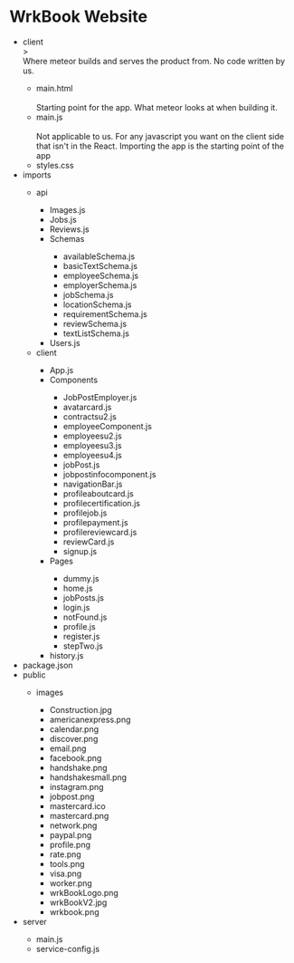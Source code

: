 # WrkBook Website
<ul>
  <li>client</li>><br>
  Where meteor builds and serves the product from. No code written by us. 
  <ul>
    <li>main.html</li>
    <br>
    Starting point for the app. What meteor looks at when building it. 
    <li>main.js</li><br>Not applicable to us. For any javascript you want on the client side that isn't in the React. Importing the app is      the starting point of the app
    <li>styles.css</li>
  </ul>
  <li>imports</li>
  <ul>
    <li>api</li>
    <ul>
      <li>Images.js</li>
      <li>Jobs.js</li>
      <li>Reviews.js</li>
      <li>Schemas</li>
      <ul>
        <li>availableSchema.js</li>
        <li>basicTextSchema.js</li>
        <li>employeeSchema.js</li>
        <li>employerSchema.js</li>
        <li>jobSchema.js</li>
        <li>locationSchema.js</li>
        <li>requirementSchema.js</li>
        <li>reviewSchema.js</li>
        <li>textListSchema.js</li>
      </ul>
      <li>Users.js</li>
    </ul>
    <li>client</li>
    <ul>
      <li>App.js</li>
      <li>Components</li>
      <ul>
        <li>JobPostEmployer.js</li>
        <li>avatarcard.js</li>
        <li>contractsu2.js</li>
        <li>employeeComponent.js</li>
        <li>employeesu2.js</li>
        <li>employeesu3.js</li>
        <li>employeesu4.js</li>
        <li>jobPost.js</li>
        <li>jobpostinfocomponent.js</li>
        <li>navigationBar.js</li>
        <li>profileaboutcard.js</li>
        <li>profilecertification.js</li>
        <li>profilejob.js</li>
        <li>profilepayment.js</li>
        <li>profilereviewcard.js</li>
        <li>reviewCard.js</li>
        <li>signup.js</li>
      </ul>
      <li>Pages</li>
      <ul>
        <li>dummy.js</li>
        <li>home.js</li>
        <li>jobPosts.js</li>
        <li>login.js</li>
        <li>notFound.js</li>
        <li>profile.js</li>
        <li>register.js</li>
        <li>stepTwo.js</li>
      </ul>
      <li>history.js</li>
    </ul>
  </ul>
  <li>package.json</li>
  <li>public</li>
  <ul>
    <li>images</li>
    <ul>
      <li>Construction.jpg</li>
      <li>americanexpress.png</li>
      <li>calendar.png</li>
      <li> discover.png</li>
      <li> email.png</li>
      <li> facebook.png</li>
      <li> handshake.png</li>
      <li> handshakesmall.png</li>
      <li> instagram.png</li>
      <li> jobpost.png</li>
      <li> mastercard.ico</li>
      <li> mastercard.png</li>
      <li> network.png</li>
      <li> paypal.png</li>
      <li> profile.png</li>
      <li> rate.png</li>
      <li>tools.png</li>
      <li> visa.png</li>
      <li> worker.png</li>
      <li> wrkBookLogo.png</li>
      <li> wrkBookV2.jpg</li>
      <li> wrkbook.png</li>
    </ul>
  </ul>
  <li>server</li>
  <ul>
    <li>main.js</li>
    <li>service-config.js</li>
  </ul>
</ul>



